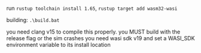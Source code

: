 run `rustup toolchain install 1.65`, `rustup target add wasm32-wasi`

building: `.\build.bat`

you need clang v15 to compile this properly. you MUST build with the release flag or the sim crashes
you need wasi sdk v19 and set a WASI_SDK environment variable to its install location